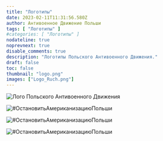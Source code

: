 ```yaml
---
title: "Логотипы"
date: 2023-02-11T11:31:56.580Z
author: Антивоенное Движение Польши
tags: [ "Логотипы" ]
#categories: [ "Логотипы" ]
nodateline: true
noprevnext: true
disable_comments: true
description: "Логотипы Польского Антивоенного Движения."
draft: false
toc: false
thumbnail: "logo.png"
images: ["Logo_Ruch.png"]
---
```


![Лого Польского Антивоенного Движения](/logPRA.png)

![#ОстановитьАмериканизациюПольши](/Logo1-450x450.png)

![#ОстановитьАмериканизациюПольши](/Logo4-450x450.png)

![#ОстановитьАмериканизациюПольши](/Logo_Ruch-768x768.png)
